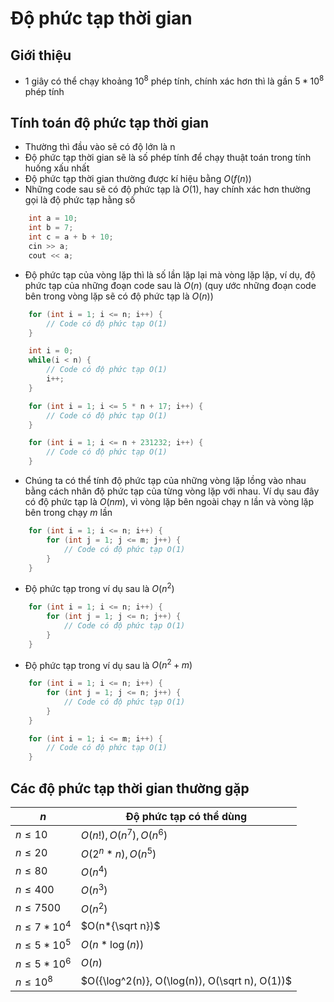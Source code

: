 # Độ phức tạp thời gian

## Giới thiệu
- 1 giây có thể chạy khoảng $10^8$ phép tính, chính xác hơn thì là gần $5 * 10^8$ phép tính
## Tính toán độ phức tạp thời gian
- Thường thì đầu vào sẽ có độ lớn là n
- Độ phức tạp thời gian sẽ là số phép tính để chạy thuật toán trong tính huống xấu nhất
- Độ phức tạp thời gian thường được kí hiệu bằng $O(f(n))$
- Những code sau sẽ có độ phức tạp là $O(1)$, hay chính xác hơn thường gọi là độ phức tạp hằng số 
```cpp
    int a = 10;
    int b = 7;
    int c = a + b + 10;
    cin >> a;
    cout << a;
```
- Độ phức tạp của vòng lặp thì là số lần lặp lại mà vòng lặp lặp, ví dụ, độ phức tạp của những đoạn code sau là $O(n)$ (quy ước những đoạn code bên trong vòng lặp sẽ có độ phức tạp là $O(n)$)
```cpp
    for (int i = 1; i <= n; i++) {
        // Code có độ phức tạp O(1)
    }
```
```cpp
    int i = 0;
    while(i < n) {
        // Code có độ phức tạp O(1)
        i++;
    }
```
```cpp
    for (int i = 1; i <= 5 * n + 17; i++) {
        // Code có độ phức tạp O(1)
    }
```
```cpp
    for (int i = 1; i <= n + 231232; i++) {
        // Code có độ phức tạp O(1)
    }
```
- Chúng ta có thể tính độ phức tạp của những vòng lặp lồng vào nhau bằng cách nhân độ phức tạp của từng vòng lặp với nhau. Ví dụ sau đây có độ phức tạp là $O(nm)$, vì vòng lặp bên ngoài chạy n lần và vòng lặp bên trong chạy $m$ lần
```cpp
    for (int i = 1; i <= n; i++) {
        for (int j = 1; j <= m; j++) {
            // Code có độ phức tạp O(1)
        }
    }
```
- Độ phức tạp trong ví dụ sau là $O(n^2)$
```cpp
    for (int i = 1; i <= n; i++) {
        for (int j = 1; j <= n; j++) {
            // Code có độ phức tạp O(1)
        }
    }
```
- Độ phức tạp trong ví dụ sau là $O(n^2 + m)$
```cpp
    for (int i = 1; i <= n; i++) {
        for (int j = 1; j <= n; j++) {
            // Code có độ phức tạp O(1)
        }
    }

    for (int i = 1; i <= m; i++) {
        // Code có độ phức tạp O(1)
    }
```

## Các độ phức tạp thời gian thường gặp
|$n$           |Độ phức tạp có thể dùng                       |
|--------------|----------------------------------------------|
|$n \le 10$    |$O(n!), O(n^7), O(n^6)$                       |
|$n \le 20$    |$O(2^n * n), O(n^5)$                          |
|$n \le 80$    |$O(n^4)$                                      |
|$n \le 400$   |$O(n^3)$                                      |
|$n \le 7500$  |$O(n^2)$                                      |
|$n \le 7*10^4$|$O(n*{\sqrt n})$                              |
|$n \le 5*10^5$|$O(n*\log(n))$                                |
|$n \le 5*10^6$|$O(n)$                                        |
|$n \le 10^8$  |$O({\log^2(n)}, O(\log(n)), O(\sqrt n), O(1))$|
